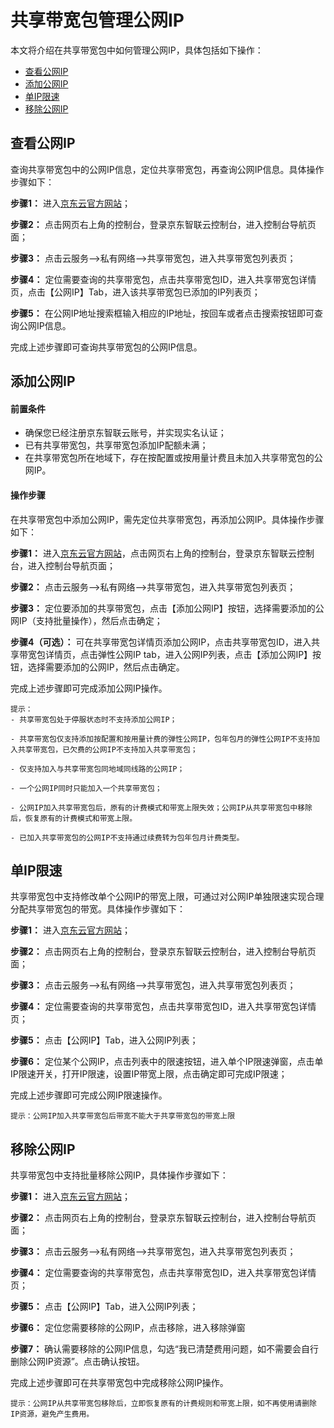 # 共享带宽包管理公网IP
本文将介绍在共享带宽包中如何管理公网IP，具体包括如下操作：

- [查看公网IP](instance-type-family#user-content-1)
- [添加公网IP](instance-type-family#user-content-2)
- [单IP限速](instance-type-family#user-content-3)
- [移除公网IP](instance-type-family#user-content-4)


## 查看公网IP
<div id="user-content-1"></div>

查询共享带宽包中的公网IP信息，定位共享带宽包，再查询公网IP信息。具体操作步骤如下：

**步骤1：** 进入[京东云官方网站](https://www.jdcloud.com/)；

**步骤2：** 点击网页右上角的控制台，登录京东智联云控制台，进入控制台导航页面；

**步骤3：** 点击云服务-->私有网络-->共享带宽包，进入共享带宽包列表页；

**步骤4：** 定位需要查询的共享带宽包，点击共享带宽包ID，进入共享带宽包详情页，点击【公网IP】Tab，进入该共享带宽包已添加的IP列表页；

**步骤5：** 在公网IP地址搜索框输入相应的IP地址，按回车或者点击搜索按钮即可查询公网IP信息。

完成上述步骤即可查询共享带宽包的公网IP信息。

## 添加公网IP
<div id="user-content-2"></div>

#### 前置条件

- 确保您已经注册京东智联云账号，并实现实名认证；
- 已有共享带宽包，共享带宽包添加IP配额未满；
- 在共享带宽包所在地域下，存在按配置或按用量计费且未加入共享带宽包的公网IP。

#### 操作步骤
 在共享带宽包中添加公网IP，需先定位共享带宽包，再添加公网IP。具体操作步骤如下：

**步骤1：** 进入[京东云官方网站](https://www.jdcloud.com/)，点击网页右上角的控制台，登录京东智联云控制台，进入控制台导航页面；

**步骤2：** 点击云服务-->私有网络-->共享带宽包，进入共享带宽包列表页；

**步骤3：** 定位要添加的共享带宽包，点击【添加公网IP】按钮，选择需要添加的公网IP（支持批量操作），然后点击确定；

**步骤4（可选）：** 可在共享带宽包详情页添加公网IP，点击共享带宽包ID，进入共享带宽包详情页，点击弹性公网IP tab，进入公网IP列表，点击【添加公网IP】按钮，选择需要添加的公网IP，然后点击确定。

完成上述步骤即可完成添加公网IP操作。
```
提示：
- 共享带宽包处于停服状态时不支持添加公网IP；

- 共享带宽包仅支持添加按配置和按用量计费的弹性公网IP，包年包月的弹性公网IP不支持加入共享带宽包，已欠费的公网IP不支持加入共享带宽包；

- 仅支持加入与共享带宽包同地域同线路的公网IP；

- 一个公网IP同时只能加入一个共享带宽包；

- 公网IP加入共享带宽包后，原有的计费模式和带宽上限失效；公网IP从共享带宽包中移除后，恢复原有的计费模式和带宽上限。

- 已加入共享带宽包的公网IP不支持通过续费转为包年包月计费类型。
```


## 单IP限速
<div id="user-content-3"></div>

共享带宽包中支持修改单个公网IP的带宽上限，可通过对公网IP单独限速实现合理分配共享带宽包的带宽。具体操作步骤如下：

**步骤1：** 进入[京东云官方网站](https://www.jdcloud.com/)；

**步骤2：** 点击网页右上角的控制台，登录京东智联云控制台，进入控制台导航页面；

**步骤3：** 点击云服务-->私有网络-->共享带宽包，进入共享带宽包列表页；

**步骤4：** 定位需要查询的共享带宽包，点击共享带宽包ID，进入共享带宽包详情页；

**步骤5：** 点击【公网IP】Tab，进入公网IP列表；

**步骤6：** 定位某个公网IP，点击列表中的限速按钮，进入单个IP限速弹窗，点击单IP限速开关，打开IP限速，设置IP带宽上限，点击确定即可完成IP限速；

完成上述步骤即可完成公网IP限速操作。
```
提示：公网IP加入共享带宽包后带宽不能大于共享带宽包的带宽上限
```


## 移除公网IP
<div id="user-content-4"></div>

共享带宽包中支持批量移除公网IP，具体操作步骤如下：

**步骤1：** 进入[京东云官方网站](https://www.jdcloud.com/)；

**步骤2：** 点击网页右上角的控制台，登录京东智联云控制台，进入控制台导航页面；

**步骤3：** 点击云服务-->私有网络-->共享带宽包，进入共享带宽包列表页；

**步骤4：** 定位需要查询的共享带宽包，点击共享带宽包ID，进入共享带宽包详情页；

**步骤5：** 点击【公网IP】Tab，进入公网IP列表；

**步骤6：** 定位您需要移除的公网IP，点击移除，进入移除弹窗

**步骤7：** 确认需要移除的公网IP信息，勾选“我已清楚费用问题，如不需要会自行删除公网IP资源”。点击确认按钮。

完成上述步骤即可在共享带宽包中完成移除公网IP操作。

```
提示：公网IP从共享带宽包移除后，立即恢复原有的计费规则和带宽上限，如不再使用请删除IP资源，避免产生费用。
```

